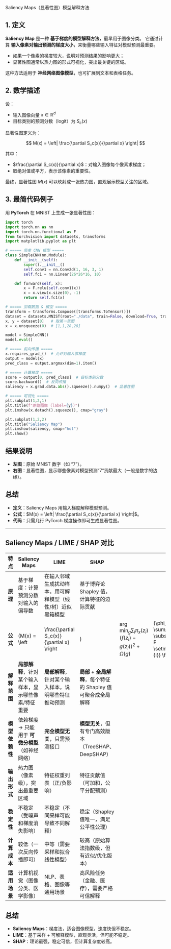 Saliency Maps（显著性图）模型解释方法

## 1. 定义

**Saliency Map** 是一种 **基于梯度的模型解释方法**，最早用于图像分类。
它通过计算 **输入像素对输出预测的梯度大小**，来衡量哪些输入特征对模型预测最重要。

* 如果一个像素的梯度较大，说明对预测结果的影响更大；
* 显著性图通常以热力图的形式可视化，突出最关键的区域。

这种方法适用于 **神经网络图像模型**，也可扩展到文本和表格任务。



## 2. 数学描述

设：

* 输入图像向量 $x \in \mathbb{R}^d$
* 目标类别的预测分数（logit）为 $S_c(x)$

显著性图定义为：

$$
M(x) = \left| \frac{\partial S_c(x)}{\partial x} \right|
$$

其中：

* $\frac{\partial S_c(x)}{\partial x}$：对输入图像每个像素求梯度；
* 取绝对值或平方，表示该像素的重要性。

最终，显著性图 $M(x)$ 可以映射成一张热力图，直观展示模型关注的区域。



## 3. 最简代码例子

用 **PyTorch** 在 MNIST 上生成一张显著性图：

```python
import torch
import torch.nn as nn
import torch.nn.functional as F
from torchvision import datasets, transforms
import matplotlib.pyplot as plt

# ===== 简单 CNN 模型 =====
class SimpleCNN(nn.Module):
    def __init__(self):
        super().__init__()
        self.conv1 = nn.Conv2d(1, 16, 3, 1)
        self.fc1 = nn.Linear(26*26*16, 10)

    def forward(self, x):
        x = F.relu(self.conv1(x))
        x = x.view(x.size(0), -1)
        return self.fc1(x)

# ===== 加载数据 & 模型 =====
transform = transforms.Compose([transforms.ToTensor()])
dataset = datasets.MNIST(root="./data", train=False, download=True, transform=transform)
x, y = dataset[0]   # 取第一张图
x = x.unsqueeze(0)  # [1,1,28,28]

model = SimpleCNN()
model.eval()

# ===== 前向传播 =====
x.requires_grad_()  # 允许对输入求梯度
output = model(x)
pred_class = output.argmax(dim=1).item()

# ===== 计算梯度 =====
score = output[0, pred_class]  # 目标类别分数
score.backward()  # 反向传播
saliency = x.grad.data.abs().squeeze().numpy()  # 显著性图

# ===== 可视化 =====
plt.subplot(1,2,1)
plt.title(f"原始图像 (label={y})")
plt.imshow(x.detach().squeeze(), cmap="gray")

plt.subplot(1,2,2)
plt.title("Saliency Map")
plt.imshow(saliency, cmap="hot")
plt.show()
```


## 结果说明

* **左图**：原始 MNIST 数字（如 “7”）。
* **右图**：显著性图，显示哪些像素对模型预测“7”贡献最大（一般是数字的边缘）。



## 总结

* **定义**：Saliency Maps 用输入梯度解释模型预测。
* **公式**：$M(x) = \left| \frac{\partial S_c(x)}{\partial x} \right|$。
* **代码**：只需几行 PyTorch 梯度操作即可生成显著性图。

---

## Saliency Maps / LIME / SHAP 对比

| 特点        | **Saliency Maps**             | **LIME**                                   | **SHAP**                              |                                                             |                                                       |   |      |   |                               |
| --------- | ----------------------------- | ------------------------------------------ | ------------------------------------- | ----------------------------------------------------------- | ----------------------------------------------------- | - | ---- | - | ----------------------------- |
| **原理**    | 基于梯度：计算预测分数对输入的偏导数            | 在输入邻域生成扰动样本，用可解释模型（线性/树）近似黑箱模型             | 基于博弈论 Shapley 值，计算特征的边际贡献             |                                                             |                                                       |   |      |   |                               |
| **公式**    | (M(x) = \left                 | \frac{\partial S\_c(x)}{\partial x} \right | )                                     | $\arg\min_g \sum_i \pi_x(z_i)(f(z_i)-g(z_i))^2 + \Omega(g)$ | (\phi\_i = \sum\_{S \subseteq F \setminus {i}} \frac{ | S | !(M- | S | -1)!}{M!}\[f(S\cup{i})-f(S)]) |
| **解释范围**  | **局部解释**，针对某个输入样本，显示哪些像素/特征重要 | **局部解释**，针对某个输入样本，说明哪些特征推动预测               | **局部 + 全局解释**，每个特征的 Shapley 值可聚合成全局解释 |                                                             |                                                       |   |      |   |                               |
| **模型依赖性** | 依赖梯度 → 只能用于 **可微分模型**（如神经网络）  | **完全模型无关**，只需预测接口                          | **模型无关**，但有专门高效版本（TreeSHAP、DeepSHAP）  |                                                             |                                                       |   |      |   |                               |
| **输出形式**  | 热力图（像素级），突出最重要区域              | 特征权重列表（正/负影响）                              | 特征贡献值（可加和，公平分配预测）                     |                                                             |                                                       |   |      |   |                               |
| **稳定性**   | 不稳定（受噪声和梯度消失影响）               | 不稳定（不同采样可能导致不同解释）                          | 稳定（Shapley 值唯一，满足公平性公理）               |                                                             |                                                       |   |      |   |                               |
| **计算成本**  | 较低（一次反向传播即可）                  | 中等（需要采样和拟合线性模型）                            | 较高（原始算法指数级，但有近似/优化版本）                 |                                                             |                                                       |   |      |   |                               |
| **适用场景**  | 计算机视觉（图像分类、医学影像）              | NLP、表格、图像等通用场景                             | 高风险任务（金融、医疗），需要严格可信解释                 |                                                             |                                                       |   |      |   |                               |


## 总结

* **Saliency Maps**：梯度法，适合图像模型，速度快但不稳定。
* **LIME**：基于采样 + 可解释模型，直观灵活，但可能不稳定。
* **SHAP**：理论最强，稳定可信，但计算复杂度较高。



